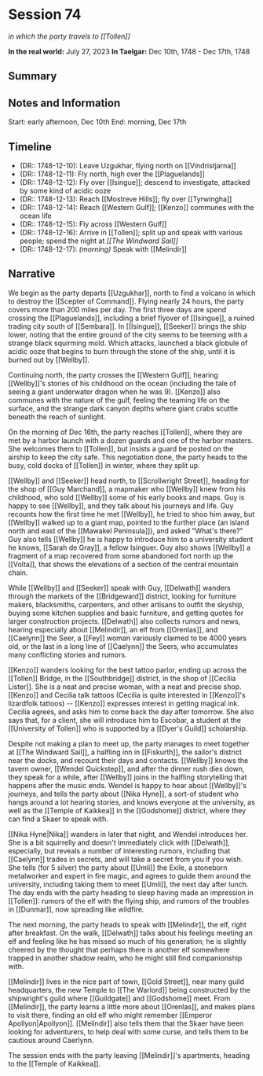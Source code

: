 # Session 74
*in which the party travels to [[Tollen]]*

**In the real world:** July 27, 2023
**In Taelgar:**  Dec 10th, 1748 - Dec 17th, 1748
## Summary

## Notes and Information

Start: early afternoon, Dec 10th
End: morning, Dec 17th
## Timeline
- (DR:: 1748-12-10): Leave Uzgukhar, flying north on [[Vindristjarna]]
- (DR:: 1748-12-11): Fly north, high over the [[Plaguelands]]
- (DR:: 1748-12-12): Fly over [[Isingue]]; descend to investigate, attacked by some kind of acidic ooze
- (DR:: 1748-12-13): Reach [[Mostreve Hills]]; fly over [[Tyrwingha]]
- (DR:: 1748-12-14): Reach [[Western Gulf]]; [[Kenzo]] communes with the ocean life
- (DR:: 1748-12-15): Fly across [[Western Gulf]]
- (DR:: 1748-12-16): Arrive in [[Tollen]]; split up and speak with various people; spend the night at *[[The Windward Sail]]*
- (DR:: 1748-12-17): *(morning)* Speak with [[Melindir]]
## Narrative

We begin as the party departs [[Uzgukhar]], north to find a volcano in which to destroy the [[Scepter of Command]]. Flying nearly 24 hours, the party covers more than 200 miles per day. The first three days are spend crossing the [[Plaguelands]], including a brief flyover of [[Isingue]], a ruined trading city south of [[Sembara]]. In [[Isingue]], [[Seeker]] brings the ship lower, noting that the entire ground of the city seems to be teeming with a strange black squirming mold. Which attacks, launched a black globule of acidic ooze that begins to burn through the stone of the ship, until it is burned out by [[Wellby]].

Continuing north, the party crosses the [[Western Gulf]], hearing [[Wellby]]'s stories of his childhood on the ocean (including the tale of seeing a giant underwater dragon when he was 9). [[Kenzo]] also communes with the nature of the gulf, feeling the teaming life on the surface, and the strange dark canyon depths where giant crabs scuttle beneath the reach of sunlight.

On the morning of Dec 16th, the party reaches [[Tollen]], where they are met by a harbor launch with a dozen guards and one of the harbor masters. She welcomes them to [[Tollen]], but insists a guard be posted on the airship to keep the city safe. This negotiation done, the party heads to the busy, cold docks of [[Tollen]] in winter, where they split up.

[[Wellby]] and [[Seeker]] head north, to [[Scrollwright Street]], heading for the shop of [[Guy Marchand]], a mapmaker who [[Wellby]] knew from his childhood, who sold [[Wellby]] some of his early books and maps. Guy is happy to see [[Wellby]], and they talk about his journeys and life. Guy recounts how the first time he met [[Wellby]], he tried to shoo him away, but [[Wellby]] walked up to a giant map, pointed to the further place (an island north and east of the [[Mawakel Peninsula]]), and asked "What's there?" Guy also tells [[Wellby]] he is happy to introduce him to a university student he knows, [[Sarah de Gray]], a fellow Isinguer. Guy also shows [[Wellby]] a fragment of a map recovered from some abandoned fort north up the [[Volta]], that shows the elevations of a section of the central mountain chain. 

While [[Wellby]] and [[Seeker]] speak with Guy, [[Delwath]] wanders through the markets of the [[Bridgeward]] district, looking for furniture makers, blacksmiths, carpenters, and other artisans to outfit the skyship, buying some kitchen supplies and basic furniture, and getting quotes for larger construction projects. [[Delwath]] also collects rumors and news, hearing especially about [[Melindir]], an elf from [[Orenlas]], and [[Caelynn]] the Seer, a [[Fey]] woman variously claimed to be 4000 years old, or the last in a long line of [[Caelynn]] the Seers, who accumulates many conflicting stories and rumors.

[[Kenzo]] wanders looking for the best tattoo parlor, ending up across the [[Tollen]] Bridge, in the [[Southbridge]] district, in the shop of [[Cecilia Lister]]. She is a neat and precise woman, with a neat and precise shop. [[Kenzo]] and Cecilia talk tattoos (Cecilia is quite interested in [[Kenzo]]'s lizardfolk tattoos) -- [[Kenzo]] expresses interest in getting magical ink. Cecilia agrees, and asks him to come back the day after tomorrow. She also says that, for a client, she will introduce him to Escobar, a student at the [[University of Tollen]] who is supported by a [[Dyer's Guild]] scholarship. 

Despite not making a plan to meet up, the party manages to meet together at [[The Windward Sail]], a halfling inn in [[Fiskurth]], the sailor's district near the docks, and recount their days and contacts. [[Wellby]] knows the tavern owner, [[Wendel Quickstep]], and after the dinner rush dies down, they speak for a while, after [[Wellby]] joins in the halfling storytelling that happens after the music ends. Wendel is happy to hear about [[Wellby]]'s journeys, and tells the party about [[Nika Hyne]], a sort-of student who hangs around a lot hearing stories, and knows everyone at the university, as well as the [[Temple of Kaikkea]] in the [[Godshome]] district, where they can find a Skaer to speak with. 

[[Nika Hyne|Nika]] wanders in later that night, and Wendel introduces her. She is a bit squirrelly and doesn't immediately click with [[Delwath]], especially, but reveals a number of interesting rumors, including that [[Caelynn]] trades in secrets, and will take a secret from you if you wish. She tells (for 5 silver) the party about [[Umli]] the Exile, a stoneborn metalworker and expert in fire magic, and agrees to guide them around the university, including taking them to meet [[Umli]], the next day after lunch. The day ends with the party heading to sleep having made an impression in [[Tollen]]: rumors of the elf with the flying ship, and rumors of the troubles in [[Dunmar]], now spreading like wildfire.

The next morning, the party heads to speak with [[Melindir]], the elf, right after breakfast. On the walk, [[Delwath]] talks about his feelings meeting an elf and feeling like he has missed so much of his generation; he is slightly cheered by the thought that perhaps there is another elf somewhere trapped in another shadow realm, who he might still find companionship with. 

[[Melindir]] lives in the nice part of town, [[Gold Street]], near many guild headquarters, the new Temple to [[The Warlord]] being constructed by the shipwright's guild where [[Guildgate]] and [[Godshome]] meet. From [[Melindir]], the party learns a little more about [[Orenlas]], and makes plans to visit there, finding an old elf who might remember [[Emperor Apollyon|Apollyon]]. [[Melindir]] also tells them that the Skaer have been looking for adventurers, to help deal with some curse, and tells them to be cautious around Caerlynn. 

The session ends with the party leaving [[Melindir]]'s apartments, heading to the [[Temple of Kaikkea]]. 

